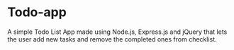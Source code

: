 # Todo-app
A simple Todo List App made using Node.js, Express.js and jQuery that lets the user add new tasks and remove the completed ones from checklist.
